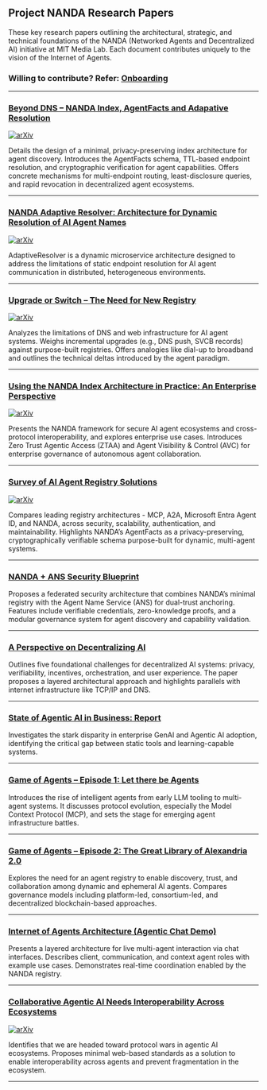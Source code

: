 ## Project NANDA Research Papers

These key research papers outlining the architectural, strategic, and technical foundations of the NANDA (Networked Agents and Decentralized AI) initiative at MIT Media Lab. Each document contributes uniquely to the vision of the Internet of Agents.

### Willing to contribute? Refer: [Onboarding](./home/onboardingwritinggroup.md)

---
### [Beyond DNS – NANDA Index, AgentFacts and Adapative Resolution](https://github.com/aidecentralized/nandapapers/blob/main/v0.3%20Beyond%20DNS%20-%20Unlocking%20the%20%20Internet%20of%20AI%20Agents%20via%20the%20NANDA%20Index%20and%20Verified%20AgentFacts.pdf)

[![arXiv](https://img.shields.io/badge/arXiv-2507.14263-00ff00.svg)](https://arxiv.org/abs/2507.14263)

Details the design of a minimal, privacy-preserving index architecture for agent discovery. Introduces the AgentFacts schema, TTL-based endpoint resolution, and cryptographic verification for agent capabilities. Offers concrete mechanisms for multi-endpoint routing, least-disclosure queries, and rapid revocation in decentralized agent ecosystems.

---
### [NANDA Adaptive Resolver: Architecture for Dynamic Resolution of AI Agent Names](https://github.com/aidecentralized/nandapapers/blob/main/v0.1%20NANDA%20Adaptive%20Resolver%20-%20Architecture%20for%20Dynamics%20Resolution%20of%20AI%20Agent%20Names.pdf)

[![arXiv](https://img.shields.io/badge/arXiv-2508.03113-00ff00.svg)](https://arxiv.org/abs/2508.03113)

AdaptiveResolver is a dynamic microservice architecture designed to address the limitations of static endpoint resolution for AI agent communication in distributed, heterogeneous environments.

---

### [Upgrade or Switch – The Need for New Registry](https://github.com/aidecentralized/nandapapers/blob/main/v0.3%20Upgrade%20or%20Switch%20-%20Do%20We%20Need%20a%20New%20Registry%20Architecture%20for%20the%20Internet%20of%20AI%20Agents.pdf)

[![arXiv](https://img.shields.io/badge/arXiv-2506.12003-00ff00.svg)](https://arxiv.org/abs/2506.12003)

Analyzes the limitations of DNS and web infrastructure for AI agent systems. Weighs incremental upgrades (e.g., DNS push, SVCB records) against purpose-built registries. Offers analogies like dial-up to broadband and outlines the technical deltas introduced by the agent paradigm.

---
### [Using the NANDA Index Architecture in Practice: An Enterprise Perspective](https://github.com/aidecentralized/nandapapers/blob/main/v0.1%20NANDA%20Index%20Architecture%20in%20Practice%3A%20An%20Enterprise%20Perspective.pdf)

[![arXiv](https://img.shields.io/badge/arXiv-2508.03101-00ff00.svg)](https://arxiv.org/abs/2508.03101)

Presents the NANDA framework for secure AI agent ecosystems and cross-protocol interoperability, and explores enterprise use cases. Introduces Zero Trust Agentic Access (ZTAA) and Agent Visibility & Control (AVC) for enterprise governance of autonomous agent collaboration.

---

### [Survey of AI Agent Registry Solutions](https://github.com/aidecentralized/nandapapers/blob/main/v0.2%20Survey_of_AI_Agent_Registry_Solutions.pdf)

[![arXiv](https://img.shields.io/badge/arXiv-2508.03095-00ff00.svg)](https://arxiv.org/abs/2508.03095)

Compares leading registry architectures - MCP, A2A, Microsoft Entra Agent ID, and NANDA, across security, scalability, authentication, and maintainability. Highlights NANDA’s AgentFacts as a privacy-preserving, cryptographically verifiable schema purpose-built for dynamic, multi-agent systems.

---

### [NANDA + ANS Security Blueprint](https://github.com/aidecentralized/nandapapers/blob/main/v0.2%20NANDA%20+%20ANS%20Security%20Blueprint_%20A%20Federated%20Registry%20Architecture%20for%20Secure,%20Capability-Aware%20Agent%20Discovery.pdf)

Proposes a federated security architecture that combines NANDA’s minimal registry with the Agent Name Service (ANS) for dual-trust anchoring. Features include verifiable credentials, zero-knowledge proofs, and a modular governance system for agent discovery and capability validation.

---

### [A Perspective on Decentralizing AI](https://github.com/aidecentralized/nandapapers/blob/main/decentralized_ML_perspective-16.pdf)

Outlines five foundational challenges for decentralized AI systems: privacy, verifiability, incentives, orchestration, and user experience. The paper proposes a layered architectural approach and highlights parallels with internet infrastructure like TCP/IP and DNS.

---
### [State of Agentic AI in Business: Report](https://github.com/aidecentralized/nandapapers/blob/main/v0.1State%20of%20AI%20in%20Business%202025%20Report.pdf)

Investigates the stark disparity in enterprise GenAI and Agentic AI adoption, identifying the critical gap between static tools and learning-capable systems.

---

### [Game of Agents – Episode 1: Let there be Agents](https://github.com/aidecentralized/nandapapers/blob/main/Game%20of%20Agents%20%E2%80%94%20Episode%201_%20Let%20there%20be%20Agents%20_%20by%20Abhishek%20Singh%20_%20Medium.pdf)

Introduces the rise of intelligent agents from early LLM tooling to multi-agent systems. It discusses protocol evolution, especially the Model Context Protocol (MCP), and sets the stage for emerging agent infrastructure battles.

---

### [Game of Agents – Episode 2: The Great Library of Alexandria 2.0](https://github.com/aidecentralized/nandapapers/blob/main/Game%20of%20Agents%20%E2%80%94%20Episode%202_%20The%20Great%20Library%20of%20Alexandria%202.0%20_%20by%20Abhishek%20Singh%20_%20Medium.pdf)

Explores the need for an agent registry to enable discovery, trust, and collaboration among dynamic and ephemeral AI agents. Compares governance models including platform-led, consortium-led, and decentralized blockchain-based approaches.

---

### [Internet of Agents Architecture (Agentic Chat Demo)](https://github.com/aidecentralized/nandapapers/blob/main/NandaRegistry_AgenticChat.pdf)

Presents a layered architecture for live multi-agent interaction via chat interfaces. Describes client, communication, and context agent roles with example use cases. Demonstrates real-time coordination enabled by the NANDA registry.

---

### [Collaborative Agentic AI Needs Interoperability Across Ecosystems](https://github.com/aidecentralized/nandapapers/blob/main/Collaborative%20Agentic%20AI%20Needs%20Interoperability%20Across%20Ecosystems.pdf)

[![arXiv](https://img.shields.io/badge/arXiv-2505.21550-00ff00.svg)](https://arxiv.org/abs/2505.21550)

Identifies that we are headed toward protocol wars in agentic AI ecosystems. Proposes minimal web-based standards as a solution to enable interoperability across agents and prevent fragmentation in the ecosystem.

---

